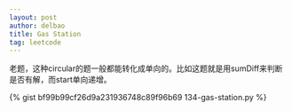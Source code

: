 ```yaml
---
layout: post
author: delbao
title: Gas Station
tag: leetcode
---
```


老题，这种circular的题一般都能转化成单向的。比如这题就是用sumDiff来判断是否有解，而start单向递增。

{% gist bf99b99cf26d9a231936748c89f96b69 134-gas-station.py %}
